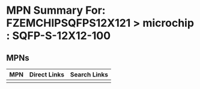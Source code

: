 



# MPN Summary For: FZEMCHIPSQFPS12X121 > microchip : SQFP-S-12X12-100

## MPNs
  

|MPN|Direct Links|Search Links|
| :--- | :--- | :--- |
||||
